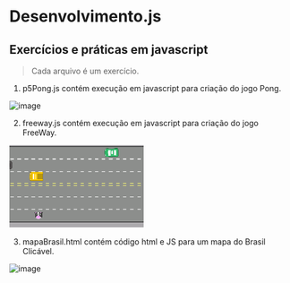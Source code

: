 # Desenvolvimento.js

<h2>Exercícios e práticas em javascript</h2>

>Cada arquivo é um exercício. 

1) p5Pong.js contém execução em javascript para criação do jogo Pong. 

![image](https://user-images.githubusercontent.com/30131172/203208948-92b61abc-c1db-4e9a-929d-8e93b28856a9.png)

2) freeway.js contém execução em javascript para criação do jogo FreeWay. 

![image](https://github.com/Roger-Kk/Desenvolvimento.js/blob/Desenvolvimento/freeway_img.png?raw=true)

3) mapaBrasil.html contém código html e JS para um mapa do Brasil Clicável. 

![image](https://user-images.githubusercontent.com/30131172/248141681-5275dcf8-6156-4134-a4da-408eff2db528.png)




